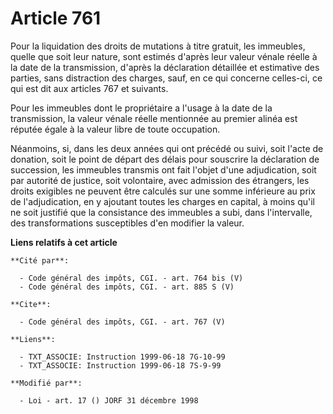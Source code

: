 # Article 761

Pour la liquidation des droits de mutations à titre gratuit, les immeubles, quelle que soit leur nature, sont estimés d'après
leur valeur vénale réelle à la date de la transmission, d'après la déclaration détaillée et estimative des parties, sans
distraction des charges, sauf, en ce qui concerne celles-ci, ce qui est dit aux articles 767 et suivants. 

Pour les immeubles dont le propriétaire a l'usage à la date de la transmission, la valeur vénale réelle mentionnée au premier
alinéa est réputée égale à la valeur libre de toute occupation. 

Néanmoins, si, dans les deux années qui ont précédé ou suivi, soit l'acte de donation, soit le point de départ des délais
pour souscrire la déclaration de succession, les immeubles transmis ont fait l'objet d'une adjudication, soit par autorité de
justice, soit volontaire, avec admission des étrangers, les droits exigibles ne peuvent être calculés sur une somme
inférieure au prix de l'adjudication, en y ajoutant toutes les charges en capital, à moins qu'il ne soit justifié que la
consistance des immeubles a subi, dans l'intervalle, des transformations susceptibles d'en modifier la valeur.

**Liens relatifs à cet article**

	**Cité par**:

	  - Code général des impôts, CGI. - art. 764 bis (V)
	  - Code général des impôts, CGI. - art. 885 S (V)

	**Cite**:

	  - Code général des impôts, CGI. - art. 767 (V)

	**Liens**:

	  - TXT_ASSOCIE: Instruction 1999-06-18 7G-10-99
	  - TXT_ASSOCIE: Instruction 1999-06-18 7S-9-99

	**Modifié par**:

	  - Loi - art. 17 () JORF 31 décembre 1998
